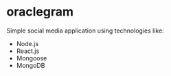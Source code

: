 # oraclegram

Simple social media application using technologies like:
- Node.js
- React.js
- Mongoose
- MongoDB
